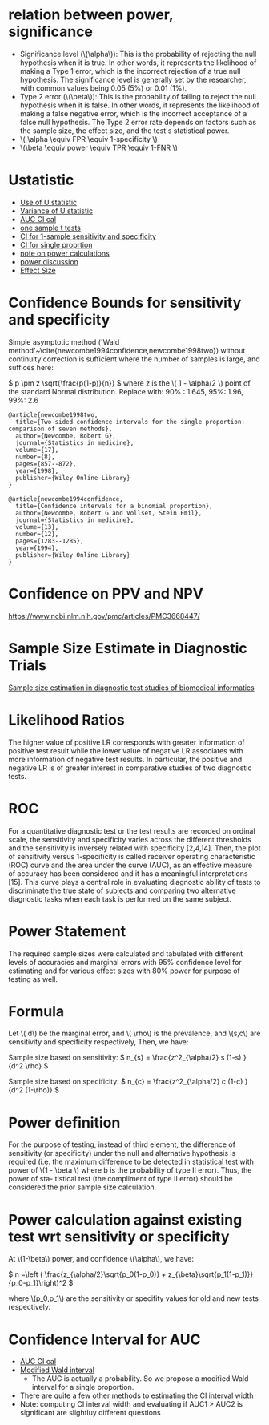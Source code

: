 # relation between power, significance

+ Significance level (\\\(\alpha\\\)): This is the probability of rejecting the null hypothesis when it is true. In other words, it represents the likelihood of making a Type 1 error, which is the incorrect rejection of a true null hypothesis. The significance level is generally set by the researcher, with common values being 0.05 (5%) or 0.01 (1%).
+ Type 2 error (\\\(\beta\\\)): This is the probability of failing to reject the null hypothesis when it is false. In other words, it represents the likelihood of making a false negative error, which is the incorrect acceptance of a false null hypothesis. The Type 2 error rate depends on factors such as the sample size, the effect size, and the test's statistical power.
+ \\\( \alpha \equiv FPR \equiv 1-specificity \\\)
+ \\\(\beta \equiv power \equiv TPR \equiv 1-FNR \\\)

# Ustatistic
+ [Use of U statistic](/uploads/mannU.pdf)
+ [Variance of U statistic](/uploads/boundsU.pdf)
+ [AUC CI cal]( /uploads/lorraines.pdf)
+ [one sample t tests]( /uploads/OneSampleTest_student.pdf)
+ [CI for 1-sample sensitivity and specificity](/uploads/Confidence_Intervals_for_One-Sample_Sensitivity_and_Specificity.pdf)
+ [CI for single proprtion]( /uploads/confidence_proportion.pdf)
+ [note on power calculations]( /uploads/stat_power_calculations_columbia.pdf)
+ [power discussion](https://machinelearningmastery.com/statistical-power-and-power-analysis-in-python/)
+ [Effect Size]( /uploads/effect_sizes.pdf)

# Confidence Bounds for sensitivity and specificity

Simple asymptotic method ('Wald method'~\cite{newcombe1994confidence,newcombe1998two}) without continuity correction is sufficient where the number of samples is large, and suffices here:

$
p \pm z \sqrt{\frac{p(1-p)}{n}}
$
where z is the \\\( 1 - \alpha/2 \\\) point of the standard Normal distribution. Replace with:
90% : 1.645, 95%: 1.96, 99%: 2.6

```
@article{newcombe1998two,
  title={Two-sided confidence intervals for the single proportion: comparison of seven methods},
  author={Newcombe, Robert G},
  journal={Statistics in medicine},
  volume={17},
  number={8},
  pages={857--872},
  year={1998},
  publisher={Wiley Online Library}
}

@article{newcombe1994confidence,
  title={Confidence intervals for a binomial proportion},
  author={Newcombe, Robert G and Vollset, Stein Emil},
  journal={Statistics in medicine},
  volume={13},
  number={12},
  pages={1283--1285},
  year={1994},
  publisher={Wiley Online Library}
}

```
# Confidence on PPV and NPV

https://www.ncbi.nlm.nih.gov/pmc/articles/PMC3668447/

# Sample Size Estimate in Diagnostic Trials

 [Sample size estimation in diagnostic test studies of biomedical
informatics](/uploads/powercalculation.pdf)

# Likelihood Ratios

The higher value of positive LR corresponds with greater information of positive test result while the
lower value of negative LR associates with more information of
negative test results. In particular, the positive and negative LR is
of greater interest in comparative studies of two diagnostic tests.

# ROC

For a quantitative diagnostic test or the test results are recorded on
ordinal scale, the sensitivity and specificity varies across the different
thresholds and the sensitivity is inversely related with specificity
[2,4,14]. Then, the plot of sensitivity versus 1-specificity is called receiver operating characteristic (ROC) curve and the area under the curve (AUC), as an effective measure of accuracy has been considered
and it has a meaningful interpretations [15]. This curve plays a central
role in evaluating diagnostic ability of tests to discriminate the true
state of subjects and comparing two alternative diagnostic tasks
when each task is performed on the same subject.

# Power Statement

The required sample sizes were calculated and tabulated with different levels of accuracies and
marginal errors with 95% confidence level for estimating and for various effect sizes with 80% power for
purpose of testing as well.


# Formula
Let \\\( d\\\) be the marginal error, and \\\( \rho\\\) is the prevalence, and \\\(s,c\\\) are sensitivity and specificity respectively, Then, we have:


Sample size based on sensitivity:
$
n_{s} = \frac{z^2_{\alpha/2} s (1-s) }{d^2 \rho}
$

Sample size based on specificity:
$
n_{c} = \frac{z^2_{\alpha/2} c (1-c) }{d^2 (1-\rho)}
$

# Power definition

For the purpose of testing, instead
of third element, the difference of sensitivity (or specificity) under
the null and alternative hypothesis is required (i.e. the maximum
difference to be detected in statistical test with power of \\\(1 - \beta \\\)
where b is the probability of type II error). Thus, the power of sta-
tistical test (the compliment of type II error) should be considered
the prior sample size calculation.

# Power calculation against existing test wrt sensitivity or specificity

At \\\(1-\beta\\\) power, and confidence \\\(\alpha\\\), we have:

$
n =\left ( \frac{z_{\alpha/2}\sqrt{p_0(1-p_0)} + z_{\beta}\sqrt{p_1(1-p_1)}}{p_0-p_1}\right)^2
$

where \\\(p_0,p_1\\\) are the sensitivity or specifity values for old and new tests respectively.

# Confidence Interval for AUC

+ [AUC CI cal]( /uploads/lorraines.pdf)
+ [Modified Wald interval]()
    - The AUC is actually a probability. So we propose a modified Wald interval for a single proportion.
+ There are quite a few other methods to estimating the CI interval width 
+ Note: computing CI interval width and evaluating if AUC1 > AUC2 is significant are slightluy different questions
